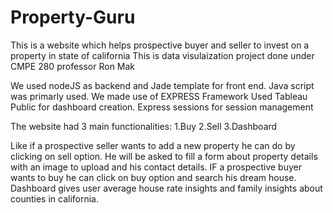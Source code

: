 # Property-Guru

This is a website which helps prospective buyer and seller to invest on a property in state of california
This is data visulaization project done under CMPE 280 professor Ron Mak

We used nodeJS as backend and Jade template for front end.
Java script was primarly used.
We made use of EXPRESS Framework
Used Tableau Public for dashboard creation.
Express sessions for session management

The website had 3 main functionalities:
1.Buy
2.Sell
3.Dashboard

Like if a prospective seller wants to add a new property he can do by clicking on sell option.
He will be asked to fill a form about property details with an image to upload and his contact details.
IF a prospective buyer wants to buy he can click on buy option and search his dream house.
Dashboard gives user average house rate insights and family insights about counties in california.
